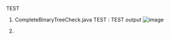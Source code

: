 

TEST

1.  CompleteBinaryTreeCheck.java TEST :
    TEST output
    ![image](https://user-images.githubusercontent.com/65892342/215056483-d7dbb1c5-7b71-4d3c-8da2-bd100cf32431.png)


2. 
